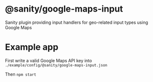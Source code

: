 # @sanity/google-maps-input

Sanity plugin providing input handlers for geo-related input types using Google Maps


# Example app

First write a valid Google Maps API key into ``./example/config/@sanity/google-maps-input.json`` 

Then ``npm start``
